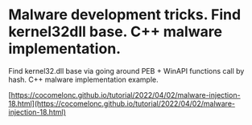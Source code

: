 # Malware development tricks. Find kernel32dll base. C++ malware implementation.

Find kernel32.dll base via going around PEB + WinAPI functions call by hash. C++ malware implementation example.    

[https://cocomelonc.github.io/tutorial/2022/04/02/malware-injection-18.html](https://cocomelonc.github.io/tutorial/2022/04/02/malware-injection-18.html)    
